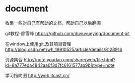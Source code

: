 # document
收集一些对自己有帮助的文档，帮助自己以后翻阅

git教程-廖雪峰
https://github.com/duyuyueying/document.git

在window上使用git,及其项目管理
http://blog.csdn.net/wh_19910525/article/details/8128916

资源集合
http://note.youdao.com/share/web/file.html?id=8a777eda4842aa0f3d7fc6161577ab9b&type=note

学习指向图
http://web.itcast.cn/
